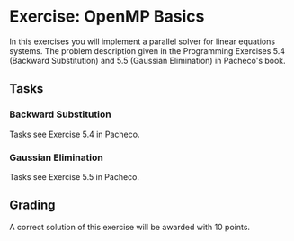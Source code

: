 # Exercise: OpenMP Basics #

In this exercises you will implement a parallel solver for linear equations systems. The problem description given in the Programming Exercises 5.4 (Backward Substitution) and 5.5 (Gaussian Elimination) in Pacheco's book.

## Tasks ##

### Backward Substitution ###

Tasks see Exercise 5.4 in Pacheco.


### Gaussian Elimination ###

Tasks see Exercise 5.5 in Pacheco.

## Grading ##

A correct solution of this exercise will be awarded with 10 points.
